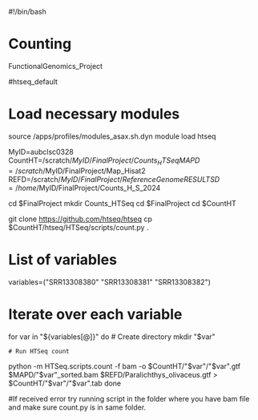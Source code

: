 #!/bin/bash
# Counting
FunctionalGenomics_Project

#htseq_default

# Load necessary modules
source /apps/profiles/modules_asax.sh.dyn
module load htseq

MyID=aubclsc0328
CountHT=/scratch/$MyID/FinalProject/Counts_HTSeq
MAPD=/scratch/$MyID/FinalProject/Map_Hisat2
REFD=/scratch/$MyID/FinalProject/ReferenceGenome
RESULTSD=/home/$MyID/FinalProject/Counts_H_S_2024      

cd $FinalProject
mkdir Counts_HTSeq
cd $FinalProject
cd $CountHT

git clone https://github.com/htseq/htseq
cp $CountHT/htseq/HTSeq/scripts/count.py .

# List of variables
variables=("SRR13308380" "SRR13308381" "SRR13308382")

# Iterate over each variable
for var in "${variables[@]}"
do
    # Create directory
    mkdir "$var"
    
    # Run HTSeq count
python -m HTSeq.scripts.count -f bam -o $CountHT/"$var"/"$var".gtf $MAPD/"$var"_sorted.bam $REFD/Paralichthys_olivaceus.gtf > $CountHT/"$var"/"$var".tab
done


#If received error try running script in the folder where you have bam file and make sure count.py is in same folder.

